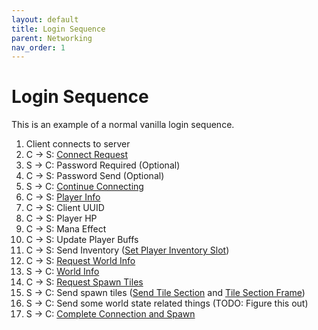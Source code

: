 ```yaml
---
layout: default
title: Login Sequence
parent: Networking
nav_order: 1
---
```


# Login Sequence
This is an example of a normal vanilla login sequence.
<br>
1. Client connects to server
2. C -> S: <a href="/TerrariaDocs/docs/networking/packet-structure#connect-request-1">Connect Request</a>
3. S -> C: Password Required (Optional)
4. C -> S: Password Send (Optional)
5. S -> C: <a href="/TerrariaDocs/docs/networking/packet-structure#continue-connectingset-user-slot-3">Continue Connecting</a>
6. C -> S: <a href="/TerrariaDocs/docs/networking/packet-structure#player-info-4">Player Info</a>
7. C -> S: Client UUID
8. C -> S: Player HP
9. C -> S: Mana Effect
10. C -> S: Update Player Buffs
11. C -> S: Send Inventory (<a href="/TerrariaDocs/docs/networking/packet-structure#set-player-inventory-slot-5">Set Player Inventory Slot</a>)
12. C -> S: <a href="/TerrariaDocs/docs/networking/packet-structure#request-world-info-6">Request World Info</a>
13. S -> C: <a href="/TerrariaDocs/docs/networking/packet-structure#world-info-7">World Info</a>
14. C -> S: <a href="/TerrariaDocs/docs/networking/packet-structure#request-spawn-tiles-8">Request Spawn Tiles</a>
15. S -> C: Send spawn tiles (<a href="/TerrariaDocs/docs/networking/packet-structure#send-tile-section-10">Send Tile Section</a> and <a href="/TerrariaDocs/docs/networking/packet-structure#tile-section-frame-11">Tile Section Frame</a>)
16. S -> C: Send some world state related things (TODO: Figure this out)
17. S -> C: <a href="/TerrariaDocs/docs/networking/packet-structure#complete-connection-and-spawn-49">Complete Connection and Spawn</a>